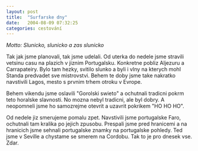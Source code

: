 ```yaml
---
layout: post
title:  "Surfarske dny"
date:   2004-08-09 07:32:25
categories: cestování
---
```

*Motto: Slunicko, slunicko a zas slunicko*

Tak jak jsme planovali, tak jsme udelali. Od uterka do nedele jsme stravili vetsinu casu na plazich v jiznim Portugalsku. Konkretne pobliz Aljezuru a Carrapateiry. Bylo tam hezky, svitilo slunko a byli i vlny na kterych mohl Standa predvadet sve mistrovstvi. Behem te doby jsme take nakratko navstivili Lagos, mesto s prvnim trhem otroku v Evrope.

Behem vikendu jsme oslavili "Gorolski swieto" a ochutnali tradicni pokrm teto horalske slavnosti. No mozna nebyl tradicni, ale byl dobry. A neopomneli jsme ho samozrejme otevrit a uzavrit pokrikem "HO HO HO".

Od nedele jiz smerujeme pomalu zpet. Navstivili jsme portugalske Faro, ochutnali tam kralika po jejich zpusobu. Prespali jsme pred hranicemi a na hranicich jsme sehnali portugalske znamky na portugalske pohledy. Ted jsme v Seville a chystame se smerem na Cordobu. Tak to je pro dnesek vse. Zdar.